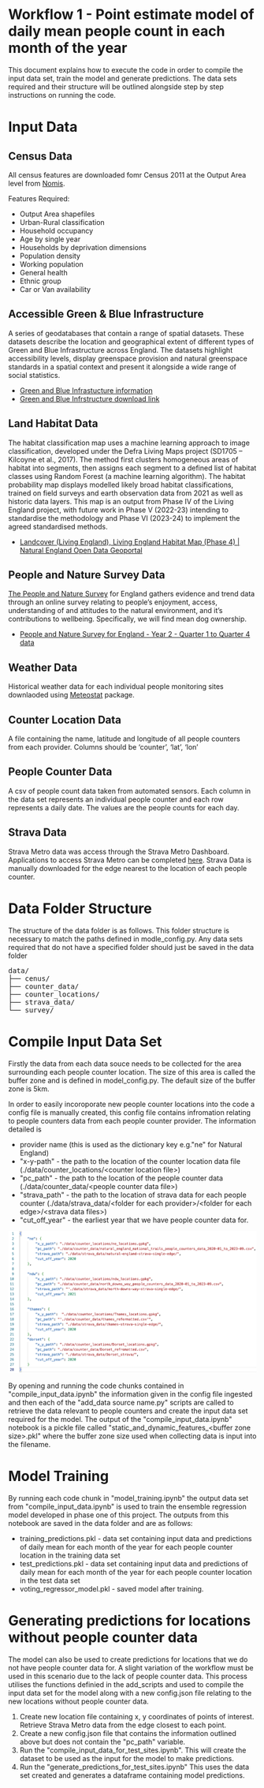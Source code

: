# Workflow 1 - Point estimate model of daily mean people count in each month of the year

This document explains how to execute the code in order to compile the input data set, train the model and generate predictions.
The data sets required and their structure will be outlined alongside step by step instructions on running the code.

# Input Data
## Census Data

All census features are downloaded fomr Census 2011 at the Output Area level from [Nomis](https://www.nomisweb.co.uk).

Features Required:

* Output Area shapefiles
* Urban-Rural classification
* Household occupancy
* Age by single year
* Households by deprivation dimensions
* Population density
* Working population
* General health
* Ethnic group
* Car or Van availability

## Accessible Green & Blue Infrastructure 

A series of geodatabases that contain a range of spatial datasets. These datasets describe the location and geographical extent of different types of Green and Blue Infrastructure across England. The datasets highlight accessibility levels, display greenspace provision and natural greenspace standards in a spatial context and present it alongside a wide range of social statistics. 
* [Green and Blue Infrastucture information](https://www.data.gov.uk/dataset/f335ab3a-f670-467f-bedd-80bdd8f1ace6/green-and-blue-infrastructure-england)
* [Green and Blue Infrstructure download link](https://s3.eu-west-1.amazonaws.com/data.defra.gov.uk/Natural_England/Access_Green_Infrastructure/Green_and_Blue_Infrastructure_NE/Green_and_Blue_Infrastructure_Opendata_NE_Geopackage.zip)

## Land Habitat Data

The habitat classification map  uses a machine learning approach to image classification, developed under the Defra Living Maps project (SD1705 – Kilcoyne et al., 2017). The method first clusters homogeneous areas of habitat into segments, then assigns each segment to a defined list of habitat classes using Random Forest (a machine learning algorithm). The habitat probability map displays modelled likely broad habitat classifications, trained on field surveys and earth observation data from 2021 as well as historic data layers. This map is an output from Phase IV of the Living England project, with future work in Phase V (2022-23) intending to standardise the methodology and Phase VI (2023-24) to implement the agreed standardised methods.
* [Landcover (Living England), Living England Habitat Map (Phase 4) | Natural England Open Data Geoportal](https://naturalengland-defra.opendata.arcgis.com/datasets/Defra::living-england-habitat-map-phase-4/about)

## People and Nature Survey Data
[The People and Nature Survey](https://www.gov.uk/government/collections/people-and-nature-survey-for-england) for England gathers evidence and trend data through an online survey relating to people’s enjoyment, access, understanding of and attitudes to the natural environment, and it’s contributions to wellbeing. Specifically, we will find mean dog ownership.
* [People and Nature Survey for England - Year 2 - Quarter 1 to Quarter 4 data](https://www.gov.uk/government/statistics/the-people-and-nature-survey-for-england-year-2-annual-report-data-and-publications-april-2021-march-2022-official-statistics-main-findings)

## Weather Data
Historical weather data for each individual people monitoring sites downlaoded using [Meteostat](https://meteostat.net/en/blog/obtain-weather-data-any-location-python) package.

## Counter Location Data 
A file containing the name, latitude and longitude of all people counters from each provider. Columns should be ‘counter’, ‘lat’, ‘lon’

## People Counter Data
A csv of people count data taken from automated sensors. Each column in the data set represents an individual people counter and each row represents a daily date. The values are the people counts for each day.

## Strava Data
Strava Metro data was access through the Strava Metro Dashboard. Applications to access Strava Metro can be completed [here](https://metro.strava.com). Strava Data is manually downloaded for the edge nearest to the location of each people counter.

# Data Folder Structure
The structure of the data folder is as follows. This folder structure is necessary to match the paths defined in modle_config.py. Any data sets required that do not have a specified folder should just be saved in the data folder

<pre>
data/
├── cenus/
├── counter_data/
├── counter_locations/
├── strava_data/<folder for each provider>
└── survey/
</pre>

# Compile Input Data Set

Firstly the data from each data souce needs to be collected for the area surrounding each people counter location.
The size of this area is called the buffer zone and is defined in model_config.py. The default size of the buffer zone is 5km.

In order to easily incoroporate new people counter locations into the code a config file is manually created, this config file 
contains infromation relating to people counters data from each people counter provider.
The information detailed is 
* provider name (this is used as the dictionary key e.g."ne" for Natural England)  
* "x-y-path" - the path to the location of the counter location data file (./data/counter_locations/\<counter location file>)  
* "pc_path" - the path to the location of the people counter data (./data/counter_data/\<people counter data file\>)  
* "strava_path" - the path to the location of strava data for each people counter (./data/strava_data/\<folder for each provider>/\<folder for each edge>/\<strava data files>)
* "cut_off_year" - the earliest year that we have people counter data for.

![Config file ](https://github.com/datasciencecampus/nature_engagement_phase2/blob/main/Screenshot%202024-03-15%20at%2015.09.34.png)

By opening and running the code chunks contained in "compile_input_data.ipynb" the information given in the config file 
ingested and then each of the "add_data source name.py" scripts are called to retrieve the data relevant to people counters
and create the input data set required for the model. The output of the "compile_input_data.ipynb" notebook is a pickle file called 
"static_and_dynamic_features_\<buffer zone size>.pkl" where the buffer zone size used when collecting data is input into the filename. 

# Model Training
By running each code chunk in  "model_training.ipynb"  the output data set from "compile_input_data.ipynb" is used to train the 
ensemble regression model developed in phase one of this project. The outputs from this notebook are saved in the data folder and are as follows:
* training_predictions.pkl - data set containing input data and predictions of daily mean for each month of the year  for each people counter location in the training data set 
* test_predictions.pkl - data set containing input data and predictions of daily mean for each month of the year  for each people counter location in the test data set
* voting_regressor_model.pkl - saved model after training.

# Generating predictions for locations without people counter data 
The model can also be used to create predictions for locations that we do not have people counter data for. A slight variation of the workflow must be used in this scenario due to the lack of people counter data. This process utilises the functions definied in the add_scripts and used to compile the input data set for the model along with a new config.json file relating to the new locations without people counter data.  

1. Create  new  location file containing x, y coordinates of points of interest. Retrieve  Strava Metro data from the edge closest to each point.
2. Create a new config.json file that contains the information outlined above but does not contain the "pc_path" variable.
3. Run the "compile_input_data_for_test_sites.ipynb". This will create the dataset to be used as the input for the model to make predictions.
4. Run the "generate_predictions_for_test_sites.ipynb" This uses the data set created and generates a dataframe containing model predictions.
